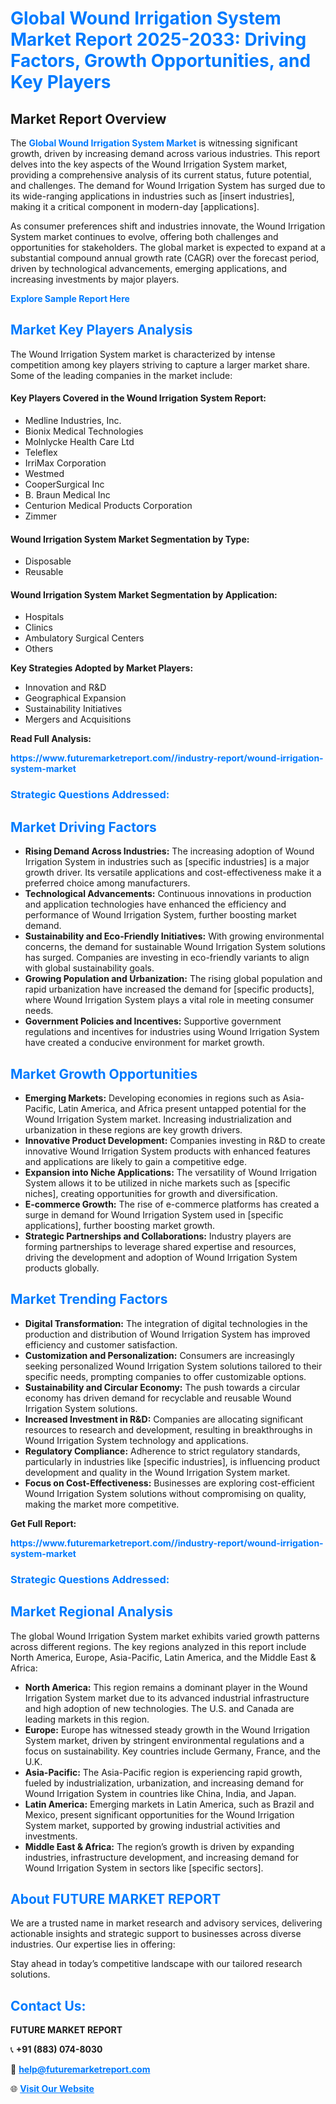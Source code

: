 <h1 style="color: #007BFF;">Global Wound Irrigation System Market Report 2025-2033: Driving Factors, Growth Opportunities, and Key Players</h1>

<section id="overview">
<h2>Market Report Overview</h2>
<p>The <a href="https://www.futuremarketreport.com//industry-report/wound-irrigation-system-market" style="color: #007BFF; text-decoration: none;"><strong>Global Wound Irrigation System Market</strong></a> is witnessing significant growth, driven by increasing demand across various industries. This report delves into the key aspects of the Wound Irrigation System market, providing a comprehensive analysis of its current status, future potential, and challenges. The demand for Wound Irrigation System has surged due to its wide-ranging applications in industries such as [insert industries], making it a critical component in modern-day [applications].</p>
<p>As consumer preferences shift and industries innovate, the Wound Irrigation System market continues to evolve, offering both challenges and opportunities for stakeholders. The global market is expected to expand at a substantial compound annual growth rate (CAGR) over the forecast period, driven by technological advancements, emerging applications, and increasing investments by major players.</p>
</section>

<section id="overview">
<p><a href="https://www.futuremarketreport.com//request-sample/reportId=88293" style="color: #007BFF; text-decoration: none;"><strong>Explore Sample Report Here</strong></a></p>
</section>

<section id="key-players">
<h2 style="color: #007BFF;">Market Key Players Analysis</h2>
<p>The Wound Irrigation System market is characterized by intense competition among key players striving to capture a larger market share. Some of the leading companies in the market include:</p>
<h4>Key Players Covered in the Wound Irrigation System Report:</h4>
<ul><li>Medline Industries, Inc.</li><li>Bionix Medical Technologies</li><li>Molnlycke Health Care Ltd</li><li>Teleflex</li><li>IrriMax Corporation</li><li>Westmed</li><li>CooperSurgical Inc</li><li>B. Braun Medical Inc</li><li>Centurion Medical Products Corporation</li><li>Zimmer</li></ul>
<h4>Wound Irrigation System Market Segmentation by Type:</h4>
<ul><li>Disposable</li><li>Reusable</li></ul>

<h4>Wound Irrigation System Market Segmentation by Application:</h4>
<ul><li>Hospitals</li><li>Clinics</li><li>Ambulatory Surgical Centers</li><li>Others</li></ul>
<p><strong>Key Strategies Adopted by Market Players:</strong></p>
<ul>
<li>Innovation and R&D</li>
<li>Geographical Expansion</li>
<li>Sustainability Initiatives</li>
<li>Mergers and Acquisitions</li>
</ul>
</section>

<section>
<p><strong>Read Full Analysis: </strong></p><a href="https://www.futuremarketreport.com//industry-report/wound-irrigation-system-market" style="color: #007BFF; text-decoration: none;"><strong>https://www.futuremarketreport.com//industry-report/wound-irrigation-system-market</strong></a>
<h3 style="color: #007BFF;">Strategic Questions Addressed:</h3>
</section>

<section id="driving-factors">
<h2 style="color: #007BFF;">Market Driving Factors</h2>
<ul>
<li><strong>Rising Demand Across Industries:</strong> The increasing adoption of Wound Irrigation System in industries such as [specific industries] is a major growth driver. Its versatile applications and cost-effectiveness make it a preferred choice among manufacturers.</li>
<li><strong>Technological Advancements:</strong> Continuous innovations in production and application technologies have enhanced the efficiency and performance of Wound Irrigation System, further boosting market demand.</li>
<li><strong>Sustainability and Eco-Friendly Initiatives:</strong> With growing environmental concerns, the demand for sustainable Wound Irrigation System solutions has surged. Companies are investing in eco-friendly variants to align with global sustainability goals.</li>
<li><strong>Growing Population and Urbanization:</strong> The rising global population and rapid urbanization have increased the demand for [specific products], where Wound Irrigation System plays a vital role in meeting consumer needs.</li>
<li><strong>Government Policies and Incentives:</strong> Supportive government regulations and incentives for industries using Wound Irrigation System have created a conducive environment for market growth.</li>
</ul>
</section>

<section id="growth-opportunities">
<h2 style="color: #007BFF;">Market Growth Opportunities</h2>
<ul>
<li><strong>Emerging Markets:</strong> Developing economies in regions such as Asia-Pacific, Latin America, and Africa present untapped potential for the Wound Irrigation System market. Increasing industrialization and urbanization in these regions are key growth drivers.</li>
<li><strong>Innovative Product Development:</strong> Companies investing in R&D to create innovative Wound Irrigation System products with enhanced features and applications are likely to gain a competitive edge.</li>
<li><strong>Expansion into Niche Applications:</strong> The versatility of Wound Irrigation System allows it to be utilized in niche markets such as [specific niches], creating opportunities for growth and diversification.</li>
<li><strong>E-commerce Growth:</strong> The rise of e-commerce platforms has created a surge in demand for Wound Irrigation System used in [specific applications], further boosting market growth.</li>
<li><strong>Strategic Partnerships and Collaborations:</strong> Industry players are forming partnerships to leverage shared expertise and resources, driving the development and adoption of Wound Irrigation System products globally.</li>
</ul>
</section>

<section id="trending-factors">
<h2 style="color: #007BFF;">Market Trending Factors</h2>
<ul>
<li><strong>Digital Transformation:</strong> The integration of digital technologies in the production and distribution of Wound Irrigation System has improved efficiency and customer satisfaction.</li>
<li><strong>Customization and Personalization:</strong> Consumers are increasingly seeking personalized Wound Irrigation System solutions tailored to their specific needs, prompting companies to offer customizable options.</li>
<li><strong>Sustainability and Circular Economy:</strong> The push towards a circular economy has driven demand for recyclable and reusable Wound Irrigation System solutions.</li>
<li><strong>Increased Investment in R&D:</strong> Companies are allocating significant resources to research and development, resulting in breakthroughs in Wound Irrigation System technology and applications.</li>
<li><strong>Regulatory Compliance:</strong> Adherence to strict regulatory standards, particularly in industries like [specific industries], is influencing product development and quality in the Wound Irrigation System market.</li>
<li><strong>Focus on Cost-Effectiveness:</strong> Businesses are exploring cost-efficient Wound Irrigation System solutions without compromising on quality, making the market more competitive.</li>
</ul>
</section>

<section>
<p><strong>Get Full Report: </strong></p><a href="https://www.futuremarketreport.com//industry-report/wound-irrigation-system-market" style="color: #007BFF; text-decoration: none;"><strong>https://www.futuremarketreport.com//industry-report/wound-irrigation-system-market</strong></a>
<h3 style="color: #007BFF;">Strategic Questions Addressed:</h3>
</section>


<section id="regional-analysis">
<h2 style="color: #007BFF;">Market Regional Analysis</h2>
<p>The global Wound Irrigation System market exhibits varied growth patterns across different regions. The key regions analyzed in this report include North America, Europe, Asia-Pacific, Latin America, and the Middle East & Africa:</p>
<ul>
<li><strong>North America:</strong> This region remains a dominant player in the Wound Irrigation System market due to its advanced industrial infrastructure and high adoption of new technologies. The U.S. and Canada are leading markets in this region.</li>
<li><strong>Europe:</strong> Europe has witnessed steady growth in the Wound Irrigation System market, driven by stringent environmental regulations and a focus on sustainability. Key countries include Germany, France, and the U.K.</li>
<li><strong>Asia-Pacific:</strong> The Asia-Pacific region is experiencing rapid growth, fueled by industrialization, urbanization, and increasing demand for Wound Irrigation System in countries like China, India, and Japan.</li>
<li><strong>Latin America:</strong> Emerging markets in Latin America, such as Brazil and Mexico, present significant opportunities for the Wound Irrigation System market, supported by growing industrial activities and investments.</li>
<li><strong>Middle East & Africa:</strong> The region’s growth is driven by expanding industries, infrastructure development, and increasing demand for Wound Irrigation System in sectors like [specific sectors].</li>
</ul>
</section>

<footer>
<h2 style="color: #007BFF;">About FUTURE MARKET REPORT</h2>
<p>We are a trusted name in market research and advisory services, delivering actionable insights and strategic support to businesses across diverse industries. Our expertise lies in offering:</p>

<p>Stay ahead in today’s competitive landscape with our tailored research solutions.</p>

<h2 style="color: #007BFF;">Contact Us:</h2>
<p><strong>FUTURE MARKET REPORT</strong></p>
<p>📞 <strong>+91 (883) 074-8030</strong></p>
<p>📧 <strong><a href="mailto:help@futuremarketreport.com" style="color: #007BFF;">help@futuremarketreport.com</a></strong></p>
<p>🌐 <strong><a href="https://www.futuremarketreport.com/" style="color: #007BFF;">Visit Our Website</a></strong></p>
</footer>